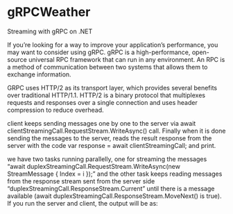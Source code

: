 # gRPCWeather
Streaming with gRPC on .NET

If you’re looking for a way to improve your application’s performance, you may want to consider using gRPC. gRPC is a high-performance, open-source universal RPC framework that can run in any environment. An RPC is a method of communication between two systems that allows them to exchange information. 

GRPC uses HTTP/2 as its transport layer, which provides several benefits over traditional HTTP/1.1. HTTP/2 is a binary protocol that multiplexes requests and responses over a single connection and uses header compression to reduce overhead. 

client keeps sending messages one by one to the server via await clientStreamingCall.RequestStream.WriteAsync() call. Finally when it is done sending the messages to the server, reads the result response from the server with the code var response = await clientStreamingCall; and print.


we have two tasks running parallelly, one for streaming the messages “await duplexStreamingCall.RequestStream.WriteAsync(new StreamMessage { Index = i });” and the other task keeps reading messages from the response stream sent from the server side “duplexStreamingCall.ResponseStream.Current” until there is a message available (await duplexStreamingCall.ResponseStream.MoveNext() is true).
If you run the server and client, the output will be as:
